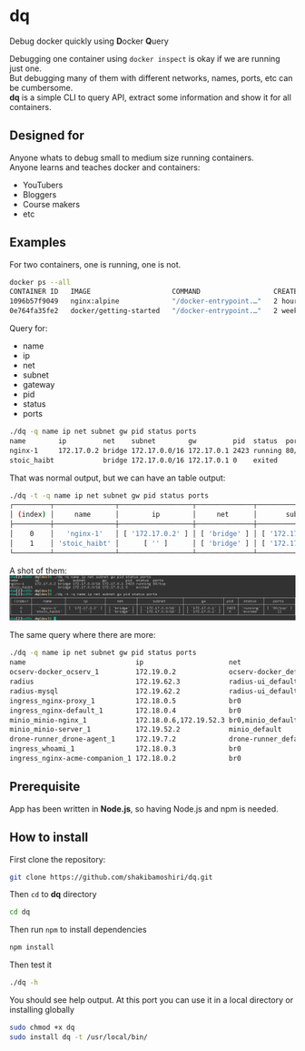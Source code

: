 # dq
Debug docker quickly using **D**ocker **Q**uery

Debugging one container using `docker inspect` is okay if we are running just one.  
But debugging many of them with different networks, names, ports, etc can be cumbersome.  
**dq** is a simple CLI to query API, extract some information and show it for all containers.

## Designed for
Anyone whats to debug small to medium size running containers.  
Anyone learns and teaches docker and containers:
 - YouTubers
 - Bloggers
 - Course makers
 - etc


## Examples
For two containers, one is running, one is not.

```bash
docker ps --all
CONTAINER ID   IMAGE                    COMMAND                  CREATED       STATUS                   PORTS                                   NAMES
1096b57f9049   nginx:alpine             "/docker-entrypoint.…"   2 hours ago   Up 2 hours               0.0.0.0:8080->80/tcp, :::8080->80/tcp   nginx-1
0e764fa35fe2   docker/getting-started   "/docker-entrypoint.…"   2 weeks ago   Exited (0) 2 weeks ago                                           stoic_haibt
```

Query for:
 - name
 - ip
 - net
 - subnet
 - gateway
 - pid
 - status
 - ports


```bash
./dq -q name ip net subnet gw pid status ports
name        ip         net    subnet        gw         pid  status  ports
nginx-1     172.17.0.2 bridge 172.17.0.0/16 172.17.0.1 2423 running 80/tcp
stoic_haibt            bridge 172.17.0.0/16 172.17.0.1 0    exited
```
That was normal output, but we can have an table output:
```bash
./dq -t -q name ip net subnet gw pid status ports
┌─────────┬───────────────┬──────────────────┬──────────────┬─────────────────────┬──────────────────┬──────┬───────────┬──────────────┐
│ (index) │     name      │        ip        │     net      │       subnet        │        gw        │ pid  │  status   │    ports     │
├─────────┼───────────────┼──────────────────┼──────────────┼─────────────────────┼──────────────────┼──────┼───────────┼──────────────┤
│    0    │   'nginx-1'   │ [ '172.17.0.2' ] │ [ 'bridge' ] │ [ '172.17.0.0/16' ] │ [ '172.17.0.1' ] │ 2423 │ 'running' │ [ '80/tcp' ] │
│    1    │ 'stoic_haibt' │      [ '' ]      │ [ 'bridge' ] │ [ '172.17.0.0/16' ] │ [ '172.17.0.1' ] │  0   │ 'exited'  │      []      │
└─────────┴───────────────┴──────────────────┴──────────────┴─────────────────────┴──────────────────┴──────┴───────────┴──────────────┘
```

A shot of them:
![screenshot.1.png](./screenshot.1.png)


The same query where there are more:
```bash
./dq -q name ip net subnet gw pid status ports
name                           ip                     net                   subnet                       gw                     pid     status  ports
ocserv-docker_ocserv_1         172.19.0.2             ocserv-docker_default 172.19.0.0/24                172.19.0.1             2787426 running 443/tcp,443/udp
radius                         172.19.62.3            radius-ui_default     172.19.62.0/24               172.19.62.1            3968972 running 1812/tcp,1812/udp,1813/tcp,1813/udp,80/tcp
radius-mysql                   172.19.62.2            radius-ui_default     172.19.62.0/24               172.19.62.1            3868824 running 3306/tcp
ingress_nginx-proxy_1          172.18.0.5             br0                   172.18.0.1/16                172.18.0.1             3846630 running 443/tcp,80/tcp
ingress_nginx-default_1        172.18.0.4             br0                   172.18.0.1/16                172.18.0.1             3840347 running 80/tcp
minio_minio-nginx_1            172.18.0.6,172.19.52.3 br0,minio_default     172.18.0.1/16,172.19.52.0/24 172.18.0.1,172.19.52.1 3371918 running 80/tcp
minio_minio-server_1           172.19.52.2            minio_default         172.19.52.0/24               172.19.52.1            3371794 running 9000/tcp
drone-runner_drone-agent_1     172.19.7.2             drone-runner_default  172.19.7.0/24                172.19.7.1             2942737 running 3000/tcp
ingress_whoami_1               172.18.0.3             br0                   172.18.0.1/16                172.18.0.1             3732128 running 8000/tcp
ingress_nginx-acme-companion_1 172.18.0.2             br0                   172.18.0.1/16                172.18.0.1             3732325 running
```

## Prerequisite
App has been written in **Node.js**, so having Node.js and npm is needed.

## How to install
First clone the repository:
```bash
git clone https://github.com/shakibamoshiri/dq.git
```

Then `cd` to **dq** directory
```bash
cd dq
```

Then run `npm` to install dependencies
```bash
npm install
```

Then test it
```bash
./dq -h
```

You should see help output. At this port you can use it in a local directory or installing globally
```bash
sudo chmod +x dq
sudo install dq -t /usr/local/bin/
```
